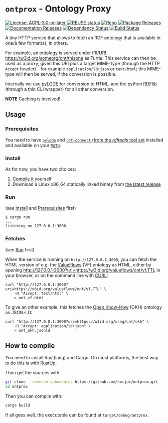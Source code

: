 <!--
SPDX-FileCopyrightText: 2024 Robin Vobruba <hoijui.quaero@gmail.com>

SPDX-License-Identifier: CC0-1.0
-->

# `ontprox` - **Ont**ology **Prox**y

[![License: AGPL-3.0-or-later](
    https://img.shields.io/badge/License-AGPL--3.0--or--later-blue.svg)](
    LICENSE.txt)
[![REUSE status](
    https://api.reuse.software/badge/github.com/hoijui/ontprox)](
    https://api.reuse.software/info/github.com/hoijui/ontprox)
[![Repo](
    https://img.shields.io/badge/Repo-GitHub-555555&logo=github.svg)](
    https://github.com/hoijui/ontprox)
[![Package Releases](
    https://img.shields.io/crates/v/ontprox.svg)](
    https://crates.io/crates/ontprox)
[![Documentation Releases](
    https://docs.rs/ontprox/badge.svg)](
    https://docs.rs/ontprox)
[![Dependency Status](
    https://deps.rs/repo/github/hoijui/ontprox/status.svg)](
    https://deps.rs/repo/github/hoijui/ontprox)
[![Build Status](
    https://github.com/hoijui/ontprox/workflows/build/badge.svg)](
    https://github.com/hoijui/ontprox/actions)

A tiny HTTP service that allows to fetch an RDF ontology
that is available in one/a few format(s),
in others.

For example, an ontology is served under IRI/URI
<https://w3id.org/someorg/ont/thisone>
as Turtle.
This service can then be used as a proxy,
given this URI plus a target MIME-type
(through the HTTP `Accept` header) -
for example `application/ld+json` or `text/html`;
this MIME-type will then be served,
if the conversion is possible.

Internally we use [pyLODE] for conversion to HTML,
and the python [RDFlib] (through a thin CLI wrapper)
for all other conversion.

**NOTE**
Caching is involved!

## Usage

### Prerequisites

You need to have [`pylode`][pyLODE]
and [`rdf-convert` (from the _rdftools_ tool set][rdftools]
installed and available on your [`PATH`][PATH].

### Install

As for now, you have two choices:

1. [Compile it](#how-to-compile) yourself
1. Download a Linux x86\_64 statically linked binary from
   [the latest release](https://github.com/hoijui/ontprox/releases/latest)

### Run

(see [Install](#install) and [Prerequisites](#prerequisites) first)

```shell
$ cargo run
...
listening on 127.0.0.1:3000
```

### Fetches

(see [Run](#run) first)

When the service is running on `http://127.0.0.1:3000`,
you can fetch the HTML version
of e.g. the [ValueFlows] (VF) ontology as HTML,
either by opening <http://127.0.0.1:3000?uri=https://w3id.org/valueflows/ont/vf.TTL>
in your browser, or on the command line with [CURL]:

```shell
curl "http://127.0.0.1:3000?uri=https://w3id.org/valueflows/ont/vf.TTL" \
    -H "Accept: text/html" \
    > ont_vf.html
```

To give an other example,
this fetches the [Open Know-How] (OKH) ontology as JSON-LD:

```shell
curl "http://127.0.0.1:3000?uri=https://w3id.org/oseg/ont/okh" \
    -H "Accept: application/ld+json" \
    > ont_okh.jsonld
```

## How to compile

You need to install Rust(lang) and Cargo.
On most platforms, the best way to do this is with [RustUp].

Then get the sources with:

```bash
git clone --recurse-submodules https://github.com/hoijui/ontprox.git
cd ontprox
```

Then you can compile with:

```bash
cargo build
```

If all goes well,
the executable can be found at `target/debug/ontprox`.

[RDFlib]: https://rdflib.readthedocs.io
[pyLODE]: https://github.com/RDFLib/pyLODE
[RustUp]: https://rustup.rs/
[ValueFlows]: https://valueflo.ws/
[Open Know-How]: https://github.com/iop-alliance/OpenKnowHow
[CURL]: https://curl.se/
[rdftools]: https://github.com/hoijui/rdftools
[PATH]: https://en.wikipedia.org/wiki/PATH_(variable)
